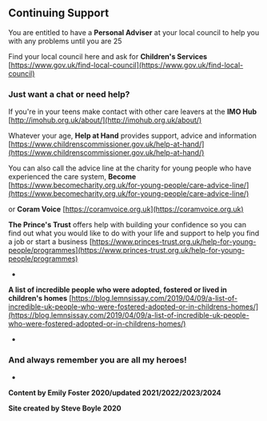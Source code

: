 
## Continuing Support

You are entitled to have a **Personal Adviser** at your local council to help you with any problems until you are 25

Find your local council here and ask for **Children's Services**
[https://www.gov.uk/find-local-council](https://www.gov.uk/find-local-council)


### Just want a chat or need help?

If you're in your teens make contact with other care leavers at the **IMO Hub**
[http://imohub.org.uk/about/](http://imohub.org.uk/about/)



Whatever your age, **Help at Hand** provides support, advice and information [https://www.childrenscommissioner.gov.uk/help-at-hand/](https://www.childrenscommissioner.gov.uk/help-at-hand/)


You can also call the advice line at the charity for young people who have experienced the care system, **Become** [https://www.becomecharity.org.uk/for-young-people/care-advice-line/](https://www.becomecharity.org.uk/for-young-people/care-advice-line/)


or **Coram Voice**
[https://coramvoice.org.uk](https://coramvoice.org.uk)


**The Prince's Trust** offers help with building your confidence so you can find out what you would like to do with your life and support to help you find a job or start a business [https://www.princes-trust.org.uk/help-for-young-people/programmes](https://www.princes-trust.org.uk/help-for-young-people/programmes)


*

**A list of incredible people who were adopted, fostered or lived in children's homes** [https://blog.lemnsissay.com/2019/04/09/a-list-of-incredible-uk-people-who-were-fostered-adopted-or-in-childrens-homes/](https://blog.lemnsissay.com/2019/04/09/a-list-of-incredible-uk-people-who-were-fostered-adopted-or-in-childrens-homes/)

*



### And always remember you are all my heroes!


*


**Content by Emily Foster 2020/updated 2021/2022/2023/2024**

**Site created by Steve Boyle 2020**

